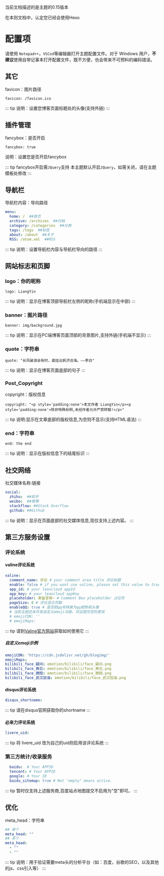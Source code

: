 当前文档描述的是主题的0.15版本

在本则文档中，认定您已经会使用Hexo
# 配置项
请使用 `Notepad++`，`VSCod`等编辑器打开主题配置文件。对于 Windows 用户，**不建议**使用自带记事本打开配置文件，既不方便，也会带来不可预料的编码错误。

## 其它
favicon：图片路径

``favicon: /favicon.ico``

::: tip
说明：设置您博客页面标题处的头像(支持外链)
:::

## 插件管理
fancybox：是否开启

``fancybox: true``

说明：设置您是否开启fancybox

::: tip
fancybox开启需`JQuery`支持
本主题默认开启`JQuery`，如需关闭，请在主题模板处修改
:::

## 导航栏
导航栏内容：导向路径

```yaml
menu:
  home: /  ##首页
  archive: /archives  ##归档
  category: /categories  ##分类
  tags: /tags  ##标签
  about: /about  ##关于
  RSS: /atom.xml  ##RSS
```
::: tip
说明：设置导航栏内容与导航栏导向的路径
:::

## 网站标志和页脚
### logo：你的昵称

``logo: LiangYin``

::: tip
说明：显示在博客顶部导航栏左侧的昵称(手机端显示在中部)
:::

### banner：图片路径

``banner: img/background.jpg``

::: tip
说明：显示在PC端博客页面顶部的背景图片,支持外链(手机端不显示)
:::

### quote：字符串

``quote: "长风破浪会有时，直挂云帆济沧海。——李白"``

::: tip
说明：显示在博客页面底部的句子
:::

### Post_Copyright
copyright：版权信息

``copyright: "<p style='padding:none'>本文作者 LiangYin</p><p style='padding:none'>除非特殊标明,未经作者允许严禁转载!</p>"``

::: tip
说明:显示在文章底部的版权信息,为空则不显示(支持HTML语法)
:::

### end：字符串

``end: the end``

::: tip
说明：显示在版权信息下的结尾标识
:::

## 社交网络
社交媒体名称:链接

```yaml
social:
  zhihu:  ##知乎
  weibo:  ##微博
  stackflow: ##Stack Overflow
  github: ##Github
```
::: tip
说明：显示在页面底部的社交媒体信息,现仅支持上述内容。
:::

## 第三方服务设置
### 评论系统
#### valine评论系统

```yaml
valine:
  comment_name: 评论 # your comment area title 评论标题
  enable: false # if you want use valine, please set this value to true 启用valine
  app_id: # your leancloud appId
  app_key: # your leancloud appKey
  placeholder: 来留言呀~ # Comment Box placeholder 占位符
  pageSize: 8 # 评论显示页数
  enableQQ: true # 是否把qq号转换为qq昵称和头像
  # 当前主题还未开发自定义emoji功能，欢迎提交您的更改
  # emojiCDN: ''
  # emojiMaps:
```
::: tip
请到[Valine官方网站](https://valine.js.org)获取如何使用它
:::

##### 自定义emoji示例
```yaml
emojiCDN: 'https://cdn.jsdelivr.net/gh/blogimg/'
emojiMaps: 
bilibili_face_疑问: emotion/bilibili/face_疑问.png
bilibili_face_再见: emotion/bilibili/face_再见.png
bilibili_face_拥抱: emotion/bilibili/face_拥抱.png
bilibili_face_武汉加油: emotion/bilibili/face_武汉加油.png
```


#### disqus评论系统

```yaml
disqus_shortname:
```
::: tip
请在disqus官网获取你的shortname
:::

#### 必来力评论系统

```yaml
livere_uid:
```
::: tip
将 livere_uid 改为自己的uid则启用该评论系统
:::

### 第三方统计/收录服务
```yaml
  baidu:  # Your APPID
  tencent: # Your APPID
  google: # Your ID
  baidu_sitemap: true # Not "empty" means active.
```
::: tip
暂时仅支持上述服务商,百度站点地图提交不启用为"空"即可。
:::

## 优化
meta_head：字符串

```yaml
## 单个
meta_head: ""
## 多个
meta_head:
  - ""
  - ""
```
::: tip
说明：用于验证需要meta头的分析平台（如：百度，谷歌的SEO，以及其他的js、css引入等）
:::
